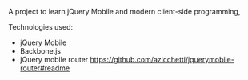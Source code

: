 
A project to learn jQuery Mobile and modern client-side programming,


Technologies used:
- jQuery Mobile
- Backbone.js
- jQuery mobile router https://github.com/azicchetti/jquerymobile-router#readme

